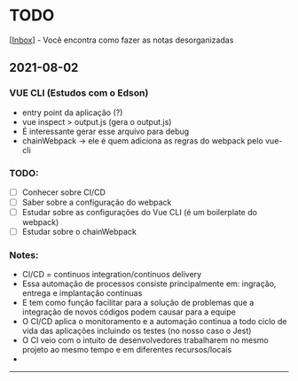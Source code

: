 # TODO

[[Inbox]] - Você encontra como fazer as notas desorganizadas

## 2021-08-02 
### VUE CLI (Estudos com o Edson) 
- entry point da aplicação (?)
- vue inspect > output.js (gera o output.js)
- É interessante gerar esse arquivo para debug
- chainWebpack -> ele é quem adiciona as regras do webpack pelo vue-cli 
### TODO: 
- [ ] Conhecer sobre CI/CD
- [ ] Saber sobre a configuração do webpack
- [ ] Estudar sobre as configurações do Vue CLI (é um boilerplate do webpack)
- [ ] Estudar sobre o chainWebpack 
### Notes: 
- CI/CD = continuos integration/continuos delivery
- Essa automação de processos consiste principalmente em: ingração, entrega e implantação continuas
- E tem como função facilitar para a solução de problemas que a integração de novos códigos podem causar para a equipe
- O CI/CD aplica o monitoramento e a automação continua a todo ciclo de vida das aplicações 
incluindo os testes (no nosso caso o Jest)
- O CI veio com o intuito de desenvolvedores trabalharem no mesmo projeto ao mesmo tempo e em diferentes recursos/locais
- 

***

[//begin]: # "Autogenerated link references for markdown compatibility"
[Inbox]: inbox "Inbox"
[//end]: # "Autogenerated link references"